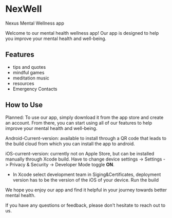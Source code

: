# NexWell
Nexus Mental Wellness app

Welcome to our mental health wellness app! Our app is designed to help you improve your mental health and well-being.

## Features

- tips and quotes
- mindful games 
- meditation music 
- resources
- Emergency Contacts


## How to Use

Planned: To use our app, simply download it from the app store and create an account. From there, you can start using all of our features to help improve your mental health and well-being.

Android-Current-version: available to install through a QR code that leads to the build cloud from which you can install the app to android. 

iOS-current-version: currently not on Apple Store, but can be installed manually through Xcode build. Have to change device settings -> Settings -> Privacy & Security -> Developer Mode toggle **ON**. 
- In Xcode select development team in Siging&Certificates, deployment version has to be the version of the iOS of your device. Run the build

We hope you enjoy our app and find it helpful in your journey towards better mental health.

If you have any questions or feedback, please don't hesitate to reach out to us.
